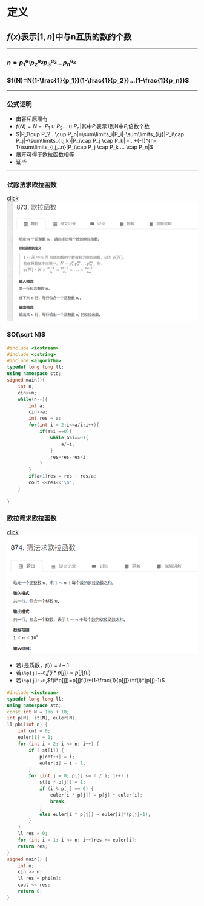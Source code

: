# 定义

## $f(x)$表示$[1,n]$中与n互质的数的个数
---
### $n={p_1}^{a_1}{p_2}^{a_2}{p_3}^{a_3}...{p_n}^{a_k}$

### $f(N)=N(1-\frac{1}{p_1})(1-\frac{1}{p_2})...(1-\frac{1}{p_n})$

---
### 公式证明

- 由容斥原理有
- $f(N)=N-|P_1\cup P_2...\cup P_n|$其中$P_i$表示1到N中$P_i$倍数个数
- $|P_1\cup P_2...\cup P_n|=\sum\limits_i|P_i|-\sum\limits_{i,j}|P_i\cap P_j|+\sum\limits_{i,j,k}|P_i\cap P_j \cap P_k| -...+(-1)^{n-1}\sum\limits_{i,j,..n}|P_i\cap P_j \cap P_k ... \cap P_n|$
- 展开可得于欧拉函数相等
- 证毕
---
### 试除法求欧拉函数
[click](https://www.acwing.com/problem/content/875/)
![图 1](/images/a75bcaf5e296a46d9663f98b86a076f123ba3e511a0cde5b0d7f6c9c5c3b496d.png)  
### $O(\sqrt N)$
```cpp
#include <iostream>
#include <cstring>
#include <algorithm>
typedef long long ll;
using namespace std;
signed main(){
    int n;
    cin>>n;
    while(n--){
        int a;
        cin>>a;
        int res = a;
        for(int i = 2;i<=a/i;i++){
            if(a%i ==0){
                while(a%i==0){
                    a/=i;
                }
                res=res-res/i;
            }
        }
        if(a>1)res = res - res/a;
        cout <<res<<'\n';
    }
    
}
```

### 欧拉筛求欧拉函数
[click](https://www.acwing.com/problem/content/876/)
![图 2](/images/754054c05f3d706db6982db0ecd52a6b3701151541aab26d72fe029b42407bbb.png)  

- 若`i`是质数，$f(i)=i-1$
- 若`i%p[j]==0`,$f(i*p[j])=p[j]f(i)$
- 若`i%p[j]!=0`,$f(i*p[j])=p[j]f(i)*(1-\frac{1}{p[j]})=f(i)*(p[j]-1)$
```cpp
#include <iostream>
typedef long long ll;
using namespace std;
const int N = 1e6 + 10;
int p[N], st[N], euler[N];
ll phi(int n) {
    int cnt = 0;
    euler[1] = 1;
    for (int i = 2; i <= n; i++) {
        if (!st[i]) {
            p[cnt++] = i;
            euler[i] = i - 1;
        }
        for (int j = 0; p[j] <= n / i; j++) {
            st[i * p[j]] = 1;
            if (i % p[j] == 0) {
                euler[i * p[j]] = p[j] * euler[i];
                break;
            }
            else euler[i * p[j]] = euler[i]*(p[j]-1);
        }
    }
    ll res = 0;
    for (int i = 1; i <= n; i++)res += euler[i];
    return res;
}
signed main() {
    int n;
    cin >> n;
    ll res = phi(n);
    cout << res;
    return 0;
}
```


